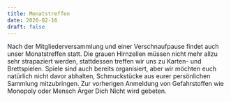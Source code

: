 ```yaml
---
title: Monatstreffen
date: 2020-02-16
draft: false
---
```

Nach der Mitgliederversammlung und einer Verschnaufpause findet auch unser Monatstreffen statt. Die grauen Hirnzellen 
müssen nicht mehr allzu sehr strapaziert werden, stattdessen treffen wir uns zu Karten- und Brettspielen. Spiele sind 
auch bereits organisiert, aber wir möchten euch natürlich nicht davor abhalten, Schmuckstücke aus eurer persönlichen 
Sammlung mitzubringen. Zur vorherigen Anmeldung von Gefahrstoffen wie Monopoly oder Mensch Ärger Dich Nicht wird gebeten.

